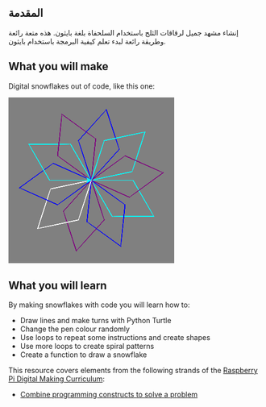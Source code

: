 ## المقدمة

إنشاء مشهد جميل لرقاقات الثلج باستخدام السلحفاة بلغة بايثون. هذه متعة رائعة وطريقة رائعة لبدء تعلم كيفية البرمجة باستخدام بايثون.

## What you will make

Digital snowflakes out of code, like this one:

![snowflake](images/makeasnowflake.png)

## What you will learn

By making snowflakes with code you will learn how to:

- Draw lines and make turns with Python Turtle
- Change the pen colour randomly
- Use loops to repeat some instructions and create shapes
- Use more loops to create spiral patterns
- Create a function to draw a snowflake

This resource covers elements from the following strands of the [Raspberry Pi Digital Making Curriculum](https://www.raspberrypi.org/curriculum/):

- [Combine programming constructs to solve a problem](https://www.raspberrypi.org/curriculum/programming/builder)